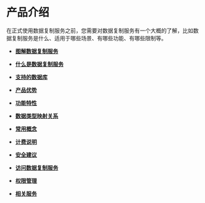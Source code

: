 # 产品介绍<a name="drs_01_0001"></a>

在正式使用数据复制服务之前，您需要对数据复制服务有一个大概的了解，比如数据复制服务是什么、适用于哪些场景、有哪些功能、有哪些限制等。

-   **[图解数据复制服务](图解数据复制服务.md)**  

-   **[什么是数据复制服务](什么是数据复制服务.md)**  

-   **[支持的数据库](支持的数据库.md)**  

-   **[产品优势](产品优势.md)**  

-   **[功能特性](功能特性.md)**  

-   **[数据类型映射关系](数据类型映射关系.md)**  

-   **[常用概念](常用概念.md)**  

-   **[计费说明](计费说明.md)**  

-   **[安全建议](安全建议.md)**  

-   **[访问数据复制服务](访问数据复制服务.md)**  

-   **[权限管理](权限管理.md)**  

-   **[相关服务](相关服务.md)**  


